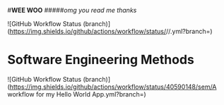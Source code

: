 #**WEE WOO**
#####_omg you read me thanks_

![GitHub Workflow Status (branch)](https://img.shields.io/github/actions/workflow/status/<username>/<repository>/<action file name>.yml?branch=<master branch>)
# Software Engineering Methods
![GitHub Workflow Status (branch)](https://img.shields.io/github/actions/workflow/status/40590148/sem/A workflow for my Hello World App.yml?branch=<branch>)
